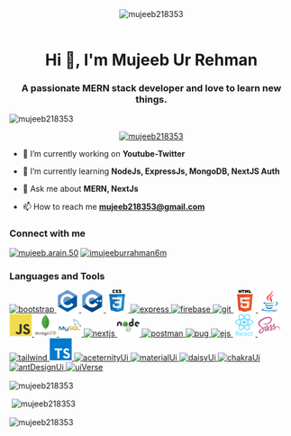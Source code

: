 <div align="center">
  <img src="https://media4.giphy.com/media/qgQUggAC3Pfv687qPC/giphy.gif?cid=6c09b952pncr43ddj4u8ex8dfl6390ttexg2t976b0xog1ou&ep=v1_gifs_search&rid=giphy.gif&ct=g" alt="mujeeb218353" width="500" />
</div>
</br>
<h1 align="center">Hi 👋, I'm Mujeeb Ur Rehman</h1>
<h3 align="center">A passionate MERN stack developer and love to learn new things.</h3>

<p align="left"> <img src="https://komarev.com/ghpvc/?username=mujeeb218353&label=Profile%20views&color=0e75b6&style=flat" alt="mujeeb218353" /> </p>

<p align="center"> <a href="https://github.com/ryo-ma/github-profile-trophy"><img src="https://github-profile-trophy.vercel.app/?username=mujeeb218353" alt="mujeeb218353" /></a> </p>

- 🔭 I’m currently working on **Youtube-Twitter**

- 🌱 I’m currently learning **NodeJs, ExpressJs, MongoDB, NextJS Auth**

- 💬 Ask me about **MERN, NextJs**

- 📫 How to reach me **mujeeb218353@gmail.com**

<h3 align="left" style="margin-bottom: 5px">Connect with me</h3>
<p align="left">
<a href="https://fb.com/mujeeb.arain.50" target="blank"><img align="center" src="https://raw.githubusercontent.com/rahuldkjain/github-profile-readme-generator/master/src/images/icons/Social/facebook.svg" alt="mujeeb.arain.50" height="30" width="40" /></a>
<a href="https://instagram.com/imujeeburrahman6m" target="blank"><img align="center" src="https://raw.githubusercontent.com/rahuldkjain/github-profile-readme-generator/master/src/images/icons/Social/instagram.svg" alt="imujeeburrahman6m" height="30" width="40" /></a>
</p>

<h3 align="left" style="margin-bottom: 5px">Languages and Tools</h3>
<p align="left"> <a href="https://getbootstrap.com" target="_blank" rel="noreferrer"> <img src="https://camo.githubusercontent.com/b872b9ada0c2c3d373bbb0c356eb4af353127335fc3d2e611964433864ab4de1/68747470733a2f2f676574626f6f7473747261702e636f6d2f646f63732f352e322f6173736574732f6272616e642f626f6f7473747261702d6c6f676f2d736861646f772e706e67" alt="bootstrap" width="40" height="40"/> </a> <a href="https://www.cprogramming.com/" target="_blank" rel="noreferrer"> <img src="https://raw.githubusercontent.com/devicons/devicon/master/icons/c/c-original.svg" alt="c" width="40" height="40"/> </a> <a href="https://www.w3schools.com/cpp/" target="_blank" rel="noreferrer"> <img src="https://raw.githubusercontent.com/devicons/devicon/master/icons/cplusplus/cplusplus-original.svg" alt="cplusplus" width="40" height="40"/> </a> <a href="https://www.w3schools.com/css/" target="_blank" rel="noreferrer"> <img src="https://raw.githubusercontent.com/devicons/devicon/master/icons/css3/css3-original-wordmark.svg" alt="css3" width="40" height="40"/> </a> <a href="https://expressjs.com" target="_blank" rel="noreferrer"> <img src="" alt="express" width="40" height="40"/> </a> <a href="https://firebase.google.com/" target="_blank" rel="noreferrer"> <img src="https://www.vectorlogo.zone/logos/firebase/firebase-icon.svg" alt="firebase" width="40" height="40"/> </a> <a href="https://git-scm.com/" target="_blank" rel="noreferrer"> <img src="https://www.vectorlogo.zone/logos/git-scm/git-scm-icon.svg" alt="git" width="40" height="40"/> </a> <a href="https://www.w3.org/html/" target="_blank" rel="noreferrer"> <img src="https://raw.githubusercontent.com/devicons/devicon/master/icons/html5/html5-original-wordmark.svg" alt="html5" width="40" height="40"/> </a> <a href="https://www.java.com" target="_blank" rel="noreferrer"> <img src="https://raw.githubusercontent.com/devicons/devicon/master/icons/java/java-original.svg" alt="java" width="40" height="40"/> </a> <a href="https://developer.mozilla.org/en-US/docs/Web/JavaScript" target="_blank" rel="noreferrer"> <img src="https://raw.githubusercontent.com/devicons/devicon/master/icons/javascript/javascript-original.svg" alt="javascript" width="40" height="40"/> </a><a href="https://www.mongodb.com/" target="_blank" rel="noreferrer"> <img src="https://raw.githubusercontent.com/devicons/devicon/master/icons/mongodb/mongodb-original-wordmark.svg" alt="mongodb" width="40" height="40"/> </a> <a href="https://www.mysql.com/" target="_blank" rel="noreferrer"> <img src="https://raw.githubusercontent.com/devicons/devicon/master/icons/mysql/mysql-original-wordmark.svg" alt="mysql" width="40" height="40"/> </a> <a href="https://nextjs.org/" target="_blank" rel="noreferrer"> <img src="https://cdn.worldvectorlogo.com/logos/nextjs-2.svg" alt="nextjs" width="40" height="40"/> </a> <a href="https://nodejs.org" target="_blank" rel="noreferrer"> <img src="https://raw.githubusercontent.com/devicons/devicon/master/icons/nodejs/nodejs-original-wordmark.svg" alt="nodejs" width="40" height="40"/> </a> <a href="https://postman.com" target="_blank" rel="noreferrer"> <img src="https://www.vectorlogo.zone/logos/getpostman/getpostman-icon.svg" alt="postman" width="40" height="40"/> </a> <a href="https://pugjs.org" target="_blank" rel="noreferrer"> <img src="https://cdn.worldvectorlogo.com/logos/pug.svg" alt="pug" width="40" height="40"/> </a> <a href="https://ejs.co/" target="_blank" rel="noreferrer"> <img src="https://cdn.icon-icons.com/icons2/2148/PNG/512/ejs_icon_132422.png" alt="ejs" width="40" height="40"/> </a> <a href="https://reactjs.org/" target="_blank" rel="noreferrer"> <img src="https://raw.githubusercontent.com/devicons/devicon/master/icons/react/react-original-wordmark.svg" alt="react" width="40" height="40"/> </a> <a href="https://sass-lang.com" target="_blank" rel="noreferrer"> <img src="https://raw.githubusercontent.com/devicons/devicon/master/icons/sass/sass-original.svg" alt="sass" width="40" height="40"/> </a> <a href="https://tailwindcss.com/" target="_blank" rel="noreferrer"> <img src="https://www.vectorlogo.zone/logos/tailwindcss/tailwindcss-icon.svg" alt="tailwind" width="40" height="40"/> </a> <a href="https://www.typescriptlang.org/" target="_blank" rel="noreferrer"> <img src="https://raw.githubusercontent.com/devicons/devicon/master/icons/typescript/typescript-original.svg" alt="typescript" width="40" height="40"/> </a> <a href="https://ui.aceternity.com/" target="_blank" rel="noreferrer"> <img src="https://ui.aceternity.com/logo.png" alt="aceternityUi" width="40" height="40"/> </a> <a href="https://mui.com/material-ui/" target="_blank" rel="noreferrer"> <img src="https://static-00.iconduck.com/assets.00/material-ui-icon-2048x1626-on580ia9.png" alt="materialUi" width="40" height="40"/> </a> <a href="https://daisyui.com/" target="_blank" rel="noreferrer"> <img src="https://raw.githubusercontent.com/saadeghi/daisyui-images/master/images/daisyui-logo/favicon-192.png" alt="daisyUi" width="40" height="40"/> </a> <a href="https://v2.chakra-ui.com/" target="_blank" rel="noreferrer"> <img src="https://www.coffeeclass.io/logos/chakra-ui.png" alt="chakraUi" width="40" height="40"/> </a> <a href="https://ant.design/" target="_blank" rel="noreferrer"> <img src="https://static-00.iconduck.com/assets.00/ant-design-icon-512x512-xbdsnx83.png" alt="antDesignUi" width="40" height="40"/> </a> <a href="https://uiverse.io/" target="_blank" rel="noreferrer"> <img src="https://uiverse.io/favicon.ico" alt="uiVerse" width="40" height="40"/> </a>
</p>

<p><img align="center" src="https://github-readme-stats.vercel.app/api/top-langs?username=mujeeb218353&show_icons=true&locale=en&layout=compact&theme=dark" alt="mujeeb218353" /></p>

<p>&nbsp;<img align="center" src="https://github-readme-stats.vercel.app/api?username=mujeeb218353&show_icons=true&locale=en&theme=dark" alt="mujeeb218353" /></p>

<p><img align="center" src="https://github-readme-streak-stats.herokuapp.com/?user=mujeeb218353&theme=dark" alt="mujeeb218353" /></p>
